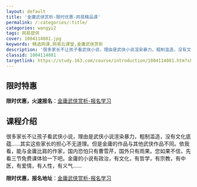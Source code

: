 ```yaml
---
layout: default
title: '金庸武侠赏析-限时优惠-网易精品课'
permalink: /:categories/:title/
categories: wangyi2
tags: 网易提供
cover: 1004114081.jpg
keywords: 精选网课,网易云课堂,金庸武侠赏析
description: '很多家长不让孩子看武侠小说，理由是武侠小说渲染暴力，粗制滥造，没有文化底蕴……其实这些家长的担心不无道理。但是金庸的作品'
classid: 1004114081
targetlink: https://study.163.com/course/introduction/1004114081.htm?share=1&shareId=1025206652&utm_campaign=share&utm_medium=iphoneShare&utm_source=&utm_u=1025206652
---
```


## 限时特惠

**限时优惠，火速报名**：[金庸武侠赏析-报名学习](https://study.163.com/course/introduction/1004114081.htm?share=1&shareId=1025206652&utm_campaign=share&utm_medium=iphoneShare&utm_source=&utm_u=1025206652)

## 课程介绍

很多家长不让孩子看武侠小说，理由是武侠小说渲染暴力，粗制滥造，没有文化底蕴……其实这些家长的担心不无道理。但是金庸的作品与其他武侠作品不同。依我看，能与金庸比肩的作家，国内恐怕只有曹雪芹，国外只有雨果。您如果不信，先看三节免费课体验一下吧。金庸的小说有政治，有文化，有哲学，有宗教，有中医，有爱情，有人性，有义气……

**限时优惠，报名地址**：[金庸武侠赏析-报名学习](https://study.163.com/course/introduction/1004114081.htm?share=1&shareId=1025206652&utm_campaign=share&utm_medium=iphoneShare&utm_source=&utm_u=1025206652)

